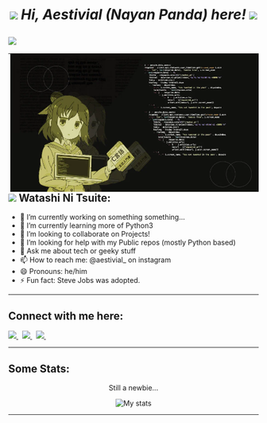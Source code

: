 <h1>
  <p align="center">
    <i>
      <img 
           src="https://emojis.slackmojis.com/emojis/images/1547582922/5197/party_blob.gif?1547582922"
        width="50px"
      />
      Hi, Aestivial (Nayan Panda) here!
      <img
           src="https://slackmojis.com/emojis/33874-meow_attention-party/download"
        width="50px"
      />
    </i>
  </p>
</h1>
<p align ="left">
  <img src="https://readme-typing-svg.herokuapp.com?font=Fira+Code&weight=500&pause=1000&color=008F11&width=435&lines=Welcome+to+my+GitHub!+%F0%9F%92%96;Let+me+show+you+around;My+Developer+Den+%F0%9F%A7%91%E2%80%8D%F0%9F%92%BB">
</p>

<img align="right" alt="GIF" src="assets/code-girl-anime.webp"  width="500" height="auto" />

---

## <img src="https://slackmojis.com/emojis/5570-confused_dog/download" width="50px"> Watashi Ni Tsuite:

- 🔭 I’m currently working on something something...
- 🌱 I’m currently learning more of Python3
- 👯 I’m looking to collaborate on Projects!
- 🤔 I’m looking for help with my Public repos (mostly Python based)
- 💬 Ask me about tech or geeky stuff
- 📫 How to reach me: @aestivial_ on instagram
- 😄 Pronouns: he/him
- ⚡ Fun fact: Steve Jobs was adopted.

---

## Connect with me here:

<p align = "left">
  
  <a href="https://www.linkedin.com/in/aestivial/">
    <img height="30" src="https://github.com/Aestivial/Aestivial/tree/main/assets/linkedin.png">
  </a>&nbsp;
  <a href="https://www.instagram.com/aestivial_/">
    <img height="30" src="https://github.com/Aestivial/Aestivial/tree/main/assets/instagram.png">
  </a>&nbsp;
  <a href="https://open.spotify.com/user/uzx5m5bdd6yht0mmnlytx8fy2?si=5faaab5d99e04e09">
    <img height="30" src="https://github.com/Aestivial/Aestivial/tree/main/assets/spotify.png">
  </a>&nbsp;
  
</p>

---

## Some Stats:
<div align=center>
Still a newbie...
  
![My stats](https://github-readme-stats.vercel.app/api?username=Aestivial&show_icons=true&theme=tokyonight)
  
  </div>
  
---
